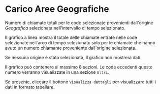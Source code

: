 # Carico Aree Geografiche

Numero di chiamate totali per le code selezionate provenienti dall'origine *Geografica* 
selezionata nell'intervallo di tempo selezionato.

Il grafico a linea mostra il totale delle chiamate entrate nelle code selezionate 
nell'arco di tempo selezionato solo per le chiamate che hanno avuto un numero chiamante 
proveniente dall'origine selezionata.

Se nessuna origine è stata selezionata, il grafico non mostrerà dati.

Il grafico può contenere al massimo 8 sezioni. Le code eccedenti questo numero
verranno visualizzate in una sezione ``Altri``.

Se presente, cliccare il bottone ``Visualizza dettagli`` per visualizzare tutti i dati
in formato tabellare.
